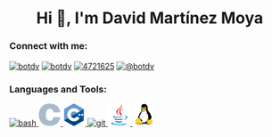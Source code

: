 <h1 align="center">Hi 👋, I'm David Martínez Moya</h1>
<h3 align="left">Connect with me:</h3>
<p align="left">
<a href="https://dev.to/botdv" target="blank"><img align="center" src="https://cdn.jsdelivr.net/npm/simple-icons@3.0.1/icons/dev-dot-to.svg" alt="botdv" height="30" width="40" /></a>
<a href="https://linkedin.com/in/botdv" target="blank"><img align="center" src="https://cdn.jsdelivr.net/npm/simple-icons@3.0.1/icons/linkedin.svg" alt="botdv" height="30" width="40" /></a>
<a href="https://stackoverflow.com/users/4721625" target="blank"><img align="center" src="https://cdn.jsdelivr.net/npm/simple-icons@3.0.1/icons/stackoverflow.svg" alt="4721625" height="30" width="40" /></a>
<a href="https://medium.com/@botdv" target="blank"><img align="center" src="https://cdn.jsdelivr.net/npm/simple-icons@3.0.1/icons/medium.svg" alt="@botdv" height="30" width="40" /></a>
</p>

<h3 align="left">Languages and Tools:</h3>
<p align="left"> <a href="https://www.gnu.org/software/bash/" target="_blank"> <img src="https://www.vectorlogo.zone/logos/gnu_bash/gnu_bash-icon.svg" alt="bash" width="40" height="40"/> </a> <a href="https://www.cprogramming.com/" target="_blank"> <img src="https://raw.githubusercontent.com/devicons/devicon/master/icons/c/c-original.svg" alt="c" width="40" height="40"/> </a> <a href="https://www.w3schools.com/cpp/" target="_blank"> <img src="https://raw.githubusercontent.com/devicons/devicon/master/icons/cplusplus/cplusplus-original.svg" alt="cplusplus" width="40" height="40"/> </a> <a href="https://git-scm.com/" target="_blank"> <img src="https://www.vectorlogo.zone/logos/git-scm/git-scm-icon.svg" alt="git" width="40" height="40"/> </a> <a href="https://www.java.com" target="_blank"> <img src="https://raw.githubusercontent.com/devicons/devicon/master/icons/java/java-original.svg" alt="java" width="40" height="40"/> </a> <a href="https://www.linux.org/" target="_blank"> <img src="https://raw.githubusercontent.com/devicons/devicon/master/icons/linux/linux-original.svg" alt="linux" width="40" height="40"/> </a> </p>
